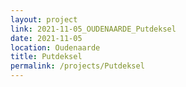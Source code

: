 ```yaml
---
layout: project
link: 2021-11-05_OUDENAARDE_Putdeksel
date: 2021-11-05
location: Oudenaarde
title: Putdeksel
permalink: /projects/Putdeksel
---
```

